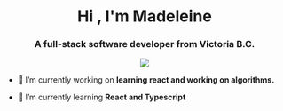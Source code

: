 <h1 align="center">Hi , I'm Madeleine</h1>
<h3 align="center">A full-stack software developer from Victoria B.C.</h3>

<section  align="center" > <img  src= "https://64.media.tumblr.com/3a259312bfdee844e652e9553a947d4e/tumblr_pr0q2yy6J91y5cc1bo1_540.gif" > </section>

- 🔭 I’m currently working on **learning react and working on algorithms.**

- 🌱 I’m currently learning **React and Typescript**

